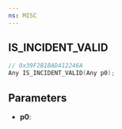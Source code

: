 ```yaml
---
ns: MISC
---
```

## IS_INCIDENT_VALID

```c
// 0x39F2B1BAD412246A
Any IS_INCIDENT_VALID(Any p0);
```

## Parameters
* **p0**:
